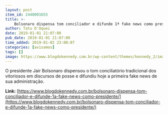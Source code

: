 ```yaml
---
layout: post
item_id: 2440001655
title: >-
    Bolsonaro dispensa tom conciliador e difunde 1ª fake news como presidente
author: Tatu D'Oquei
date: 2019-01-01 21:07:00
pub_date: 2019-01-01 21:07:00
time_added: 2019-01-02 23:08:07
categories: [avisamos]
tags: []
image: https://www.blogdokennedy.com.br/wp-content/themes/kennedy_2/images/kennedy.jpg
---
```


O presidente Jair Bolsonaro dispensou o tom conciliatório tradicional dos vitoriosos em discursos de posse e difundiu hoje a primeira fake news de sua administração.

**Link:** [https://www.blogdokennedy.com.br/bolsonaro-dispensa-tom-conciliador-e-difunde-1a-fake-news-como-presidente/](https://www.blogdokennedy.com.br/bolsonaro-dispensa-tom-conciliador-e-difunde-1a-fake-news-como-presidente/)

